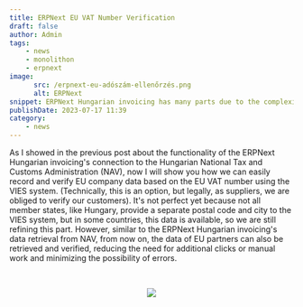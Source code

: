 ```yaml
---
title: ERPNext EU VAT Number Verification
draft: false
author: Admin
tags:
    - news
    - monolithon
    - erpnext
image:
      src: /erpnext-eu-adószám-ellenőrzés.png
      alt: ERPNext
snippet: ERPNext Hungarian invoicing has many parts due to the complexity of the topic. When dealing with EU partners, EU VAT number verification is a crucial step.
publishDate: 2023-07-17 11:39
category:
    - news
---
```


<p>As I showed in the previous post about the functionality of the ERPNext Hungarian invoicing's connection to the Hungarian National Tax and Customs Administration (NAV), now I will show you how we can easily record and verify EU company data based on the EU VAT number using the VIES system. (Technically, this is an option, but legally, as suppliers, we are obliged to verify our customers). It's not perfect yet because not all member states, like Hungary, provide a separate postal code and city to the VIES system, but in some countries, this data is available, so we are still refining this part. However, similar to the ERPNext Hungarian invoicing's data retrieval from NAV, from now on, the data of EU partners can also be retrieved and verified, reducing the need for additional clicks or manual work and minimizing the possibility of errors.</p><p><br></p><p style="text-align: center;"><img src="/GaTn0ke.gif"></p>


